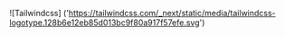 ![Tailwindcss] ('https://tailwindcss.com/_next/static/media/tailwindcss-logotype.128b6e12eb85d013bc9f80a917f57efe.svg')
